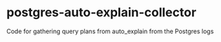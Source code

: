 # postgres-auto-explain-collector
Code for gathering query plans from auto_explain from the Postgres logs
